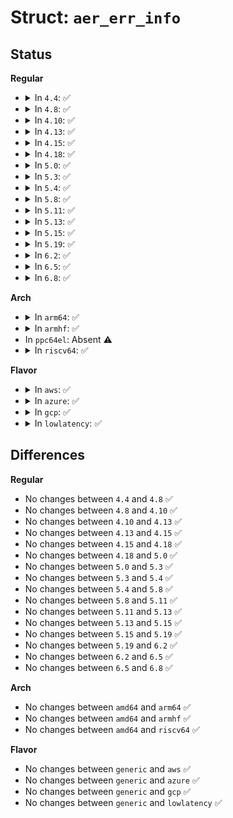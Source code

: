 # Struct: <code>aer_err_info</code>

## Status
<b>Regular</b>
<ul>
<li>
<details>
<summary>In <code>4.4</code>: ✅</summary>

```c
struct aer_err_info {
    struct pci_dev * dev[5];
    int error_dev_num;
    unsigned int id;
    unsigned int severity;
    unsigned int __pad1;
    unsigned int multi_error_valid;
    unsigned int first_error;
    unsigned int __pad2;
    unsigned int tlp_header_valid;
    unsigned int status;
    unsigned int mask;
    struct aer_header_log_regs tlp;
};
```
</details>
</li>
<li>
<details>
<summary>In <code>4.8</code>: ✅</summary>

```c
struct aer_err_info {
    struct pci_dev * dev[5];
    int error_dev_num;
    unsigned int id;
    unsigned int severity;
    unsigned int __pad1;
    unsigned int multi_error_valid;
    unsigned int first_error;
    unsigned int __pad2;
    unsigned int tlp_header_valid;
    unsigned int status;
    unsigned int mask;
    struct aer_header_log_regs tlp;
};
```
</details>
</li>
<li>
<details>
<summary>In <code>4.10</code>: ✅</summary>

```c
struct aer_err_info {
    struct pci_dev * dev[5];
    int error_dev_num;
    unsigned int id;
    unsigned int severity;
    unsigned int __pad1;
    unsigned int multi_error_valid;
    unsigned int first_error;
    unsigned int __pad2;
    unsigned int tlp_header_valid;
    unsigned int status;
    unsigned int mask;
    struct aer_header_log_regs tlp;
};
```
</details>
</li>
<li>
<details>
<summary>In <code>4.13</code>: ✅</summary>

```c
struct aer_err_info {
    struct pci_dev * dev[5];
    int error_dev_num;
    unsigned int id;
    unsigned int severity;
    unsigned int __pad1;
    unsigned int multi_error_valid;
    unsigned int first_error;
    unsigned int __pad2;
    unsigned int tlp_header_valid;
    unsigned int status;
    unsigned int mask;
    struct aer_header_log_regs tlp;
};
```
</details>
</li>
<li>
<details>
<summary>In <code>4.15</code>: ✅</summary>

```c
struct aer_err_info {
    struct pci_dev * dev[5];
    int error_dev_num;
    unsigned int id;
    unsigned int severity;
    unsigned int __pad1;
    unsigned int multi_error_valid;
    unsigned int first_error;
    unsigned int __pad2;
    unsigned int tlp_header_valid;
    unsigned int status;
    unsigned int mask;
    struct aer_header_log_regs tlp;
};
```
</details>
</li>
<li>
<details>
<summary>In <code>4.18</code>: ✅</summary>

```c
struct aer_err_info {
    struct pci_dev * dev[5];
    int error_dev_num;
    unsigned int id;
    unsigned int severity;
    unsigned int __pad1;
    unsigned int multi_error_valid;
    unsigned int first_error;
    unsigned int __pad2;
    unsigned int tlp_header_valid;
    unsigned int status;
    unsigned int mask;
    struct aer_header_log_regs tlp;
};
```
</details>
</li>
<li>
<details>
<summary>In <code>5.0</code>: ✅</summary>

```c
struct aer_err_info {
    struct pci_dev * dev[5];
    int error_dev_num;
    unsigned int id;
    unsigned int severity;
    unsigned int __pad1;
    unsigned int multi_error_valid;
    unsigned int first_error;
    unsigned int __pad2;
    unsigned int tlp_header_valid;
    unsigned int status;
    unsigned int mask;
    struct aer_header_log_regs tlp;
};
```
</details>
</li>
<li>
<details>
<summary>In <code>5.3</code>: ✅</summary>

```c
struct aer_err_info {
    struct pci_dev * dev[5];
    int error_dev_num;
    unsigned int id;
    unsigned int severity;
    unsigned int __pad1;
    unsigned int multi_error_valid;
    unsigned int first_error;
    unsigned int __pad2;
    unsigned int tlp_header_valid;
    unsigned int status;
    unsigned int mask;
    struct aer_header_log_regs tlp;
};
```
</details>
</li>
<li>
<details>
<summary>In <code>5.4</code>: ✅</summary>

```c
struct aer_err_info {
    struct pci_dev * dev[5];
    int error_dev_num;
    unsigned int id;
    unsigned int severity;
    unsigned int __pad1;
    unsigned int multi_error_valid;
    unsigned int first_error;
    unsigned int __pad2;
    unsigned int tlp_header_valid;
    unsigned int status;
    unsigned int mask;
    struct aer_header_log_regs tlp;
};
```
</details>
</li>
<li>
<details>
<summary>In <code>5.8</code>: ✅</summary>

```c
struct aer_err_info {
    struct pci_dev * dev[5];
    int error_dev_num;
    unsigned int id;
    unsigned int severity;
    unsigned int __pad1;
    unsigned int multi_error_valid;
    unsigned int first_error;
    unsigned int __pad2;
    unsigned int tlp_header_valid;
    unsigned int status;
    unsigned int mask;
    struct aer_header_log_regs tlp;
};
```
</details>
</li>
<li>
<details>
<summary>In <code>5.11</code>: ✅</summary>

```c
struct aer_err_info {
    struct pci_dev * dev[5];
    int error_dev_num;
    unsigned int id;
    unsigned int severity;
    unsigned int __pad1;
    unsigned int multi_error_valid;
    unsigned int first_error;
    unsigned int __pad2;
    unsigned int tlp_header_valid;
    unsigned int status;
    unsigned int mask;
    struct aer_header_log_regs tlp;
};
```
</details>
</li>
<li>
<details>
<summary>In <code>5.13</code>: ✅</summary>

```c
struct aer_err_info {
    struct pci_dev * dev[5];
    int error_dev_num;
    unsigned int id;
    unsigned int severity;
    unsigned int __pad1;
    unsigned int multi_error_valid;
    unsigned int first_error;
    unsigned int __pad2;
    unsigned int tlp_header_valid;
    unsigned int status;
    unsigned int mask;
    struct aer_header_log_regs tlp;
};
```
</details>
</li>
<li>
<details>
<summary>In <code>5.15</code>: ✅</summary>

```c
struct aer_err_info {
    struct pci_dev * dev[5];
    int error_dev_num;
    unsigned int id;
    unsigned int severity;
    unsigned int __pad1;
    unsigned int multi_error_valid;
    unsigned int first_error;
    unsigned int __pad2;
    unsigned int tlp_header_valid;
    unsigned int status;
    unsigned int mask;
    struct aer_header_log_regs tlp;
};
```
</details>
</li>
<li>
<details>
<summary>In <code>5.19</code>: ✅</summary>

```c
struct aer_err_info {
    struct pci_dev * dev[5];
    int error_dev_num;
    unsigned int id;
    unsigned int severity;
    unsigned int __pad1;
    unsigned int multi_error_valid;
    unsigned int first_error;
    unsigned int __pad2;
    unsigned int tlp_header_valid;
    unsigned int status;
    unsigned int mask;
    struct aer_header_log_regs tlp;
};
```
</details>
</li>
<li>
<details>
<summary>In <code>6.2</code>: ✅</summary>

```c
struct aer_err_info {
    struct pci_dev * dev[5];
    int error_dev_num;
    unsigned int id;
    unsigned int severity;
    unsigned int __pad1;
    unsigned int multi_error_valid;
    unsigned int first_error;
    unsigned int __pad2;
    unsigned int tlp_header_valid;
    unsigned int status;
    unsigned int mask;
    struct aer_header_log_regs tlp;
};
```
</details>
</li>
<li>
<details>
<summary>In <code>6.5</code>: ✅</summary>

```c
struct aer_err_info {
    struct pci_dev * dev[5];
    int error_dev_num;
    unsigned int id;
    unsigned int severity;
    unsigned int __pad1;
    unsigned int multi_error_valid;
    unsigned int first_error;
    unsigned int __pad2;
    unsigned int tlp_header_valid;
    unsigned int status;
    unsigned int mask;
    struct aer_header_log_regs tlp;
};
```
</details>
</li>
<li>
<details>
<summary>In <code>6.8</code>: ✅</summary>

```c
struct aer_err_info {
    struct pci_dev * dev[5];
    int error_dev_num;
    unsigned int id;
    unsigned int severity;
    unsigned int __pad1;
    unsigned int multi_error_valid;
    unsigned int first_error;
    unsigned int __pad2;
    unsigned int tlp_header_valid;
    unsigned int status;
    unsigned int mask;
    struct aer_header_log_regs tlp;
};
```
</details>
</li>
</ul>
<b>Arch</b>
<ul>
<li>
<details>
<summary>In <code>arm64</code>: ✅</summary>

```c
struct aer_err_info {
    struct pci_dev * dev[5];
    int error_dev_num;
    unsigned int id;
    unsigned int severity;
    unsigned int __pad1;
    unsigned int multi_error_valid;
    unsigned int first_error;
    unsigned int __pad2;
    unsigned int tlp_header_valid;
    unsigned int status;
    unsigned int mask;
    struct aer_header_log_regs tlp;
};
```
</details>
</li>
<li>
<details>
<summary>In <code>armhf</code>: ✅</summary>

```c
struct aer_err_info {
    struct pci_dev * dev[5];
    int error_dev_num;
    unsigned int id;
    unsigned int severity;
    unsigned int __pad1;
    unsigned int multi_error_valid;
    unsigned int first_error;
    unsigned int __pad2;
    unsigned int tlp_header_valid;
    unsigned int status;
    unsigned int mask;
    struct aer_header_log_regs tlp;
};
```
</details>
</li>
<li>
In <code>ppc64el</code>: Absent ⚠️
</li>
<li>
<details>
<summary>In <code>riscv64</code>: ✅</summary>

```c
struct aer_err_info {
    struct pci_dev * dev[5];
    int error_dev_num;
    unsigned int id;
    unsigned int severity;
    unsigned int __pad1;
    unsigned int multi_error_valid;
    unsigned int first_error;
    unsigned int __pad2;
    unsigned int tlp_header_valid;
    unsigned int status;
    unsigned int mask;
    struct aer_header_log_regs tlp;
};
```
</details>
</li>
</ul>
<b>Flavor</b>
<ul>
<li>
<details>
<summary>In <code>aws</code>: ✅</summary>

```c
struct aer_err_info {
    struct pci_dev * dev[5];
    int error_dev_num;
    unsigned int id;
    unsigned int severity;
    unsigned int __pad1;
    unsigned int multi_error_valid;
    unsigned int first_error;
    unsigned int __pad2;
    unsigned int tlp_header_valid;
    unsigned int status;
    unsigned int mask;
    struct aer_header_log_regs tlp;
};
```
</details>
</li>
<li>
<details>
<summary>In <code>azure</code>: ✅</summary>

```c
struct aer_err_info {
    struct pci_dev * dev[5];
    int error_dev_num;
    unsigned int id;
    unsigned int severity;
    unsigned int __pad1;
    unsigned int multi_error_valid;
    unsigned int first_error;
    unsigned int __pad2;
    unsigned int tlp_header_valid;
    unsigned int status;
    unsigned int mask;
    struct aer_header_log_regs tlp;
};
```
</details>
</li>
<li>
<details>
<summary>In <code>gcp</code>: ✅</summary>

```c
struct aer_err_info {
    struct pci_dev * dev[5];
    int error_dev_num;
    unsigned int id;
    unsigned int severity;
    unsigned int __pad1;
    unsigned int multi_error_valid;
    unsigned int first_error;
    unsigned int __pad2;
    unsigned int tlp_header_valid;
    unsigned int status;
    unsigned int mask;
    struct aer_header_log_regs tlp;
};
```
</details>
</li>
<li>
<details>
<summary>In <code>lowlatency</code>: ✅</summary>

```c
struct aer_err_info {
    struct pci_dev * dev[5];
    int error_dev_num;
    unsigned int id;
    unsigned int severity;
    unsigned int __pad1;
    unsigned int multi_error_valid;
    unsigned int first_error;
    unsigned int __pad2;
    unsigned int tlp_header_valid;
    unsigned int status;
    unsigned int mask;
    struct aer_header_log_regs tlp;
};
```
</details>
</li>
</ul>

## Differences
<b>Regular</b>
<ul>
<li>
No changes between <code>4.4</code> and <code>4.8</code> ✅
</li>
<li>
No changes between <code>4.8</code> and <code>4.10</code> ✅
</li>
<li>
No changes between <code>4.10</code> and <code>4.13</code> ✅
</li>
<li>
No changes between <code>4.13</code> and <code>4.15</code> ✅
</li>
<li>
No changes between <code>4.15</code> and <code>4.18</code> ✅
</li>
<li>
No changes between <code>4.18</code> and <code>5.0</code> ✅
</li>
<li>
No changes between <code>5.0</code> and <code>5.3</code> ✅
</li>
<li>
No changes between <code>5.3</code> and <code>5.4</code> ✅
</li>
<li>
No changes between <code>5.4</code> and <code>5.8</code> ✅
</li>
<li>
No changes between <code>5.8</code> and <code>5.11</code> ✅
</li>
<li>
No changes between <code>5.11</code> and <code>5.13</code> ✅
</li>
<li>
No changes between <code>5.13</code> and <code>5.15</code> ✅
</li>
<li>
No changes between <code>5.15</code> and <code>5.19</code> ✅
</li>
<li>
No changes between <code>5.19</code> and <code>6.2</code> ✅
</li>
<li>
No changes between <code>6.2</code> and <code>6.5</code> ✅
</li>
<li>
No changes between <code>6.5</code> and <code>6.8</code> ✅
</li>
</ul>
<b>Arch</b>
<ul>
<li>
No changes between <code>amd64</code> and <code>arm64</code> ✅
</li>
<li>
No changes between <code>amd64</code> and <code>armhf</code> ✅
</li>
<li>
No changes between <code>amd64</code> and <code>riscv64</code> ✅
</li>
</ul>
<b>Flavor</b>
<ul>
<li>
No changes between <code>generic</code> and <code>aws</code> ✅
</li>
<li>
No changes between <code>generic</code> and <code>azure</code> ✅
</li>
<li>
No changes between <code>generic</code> and <code>gcp</code> ✅
</li>
<li>
No changes between <code>generic</code> and <code>lowlatency</code> ✅
</li>
</ul>
